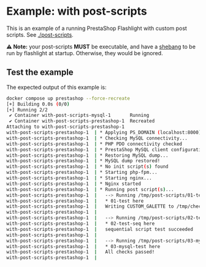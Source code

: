 # Example: with post-scripts

This is an example of a running PrestaShop Flashlight with custom post scripts.
See [./post-scripts](./post-scripts).

**⚠️ Note:** your post-scripts **MUST** be executable, and have a [shebang](<https://en.wikipedia.org/wiki/Shebang_(Unix)>) to be run by flashlight at startup. Otherwise, they would be ignored.

## Test the example

The expected output of this example is:

```sh
docker compose up prestashop --force-recreate
[+] Building 0.0s (0/0)
[+] Running 2/2
 ✔ Container with-post-scripts-mysql-1       Running                                                                                                                                                                                                           0.0s
 ✔ Container with-post-scripts-prestashop-1  Recreated                                                                                                                                                                                                         0.7s
Attaching to with-post-scripts-prestashop-1
with-post-scripts-prestashop-1  | * Applying PS_DOMAIN (localhost:8000) to the dump...
with-post-scripts-prestashop-1  | * Checking MySQL connectivity...
with-post-scripts-prestashop-1  | * PHP PDO connectivity checked
with-post-scripts-prestashop-1  | * PrestaShop MySQL client configuration set
with-post-scripts-prestashop-1  | * Restoring MySQL dump...
with-post-scripts-prestashop-1  | * MySQL dump restored!
with-post-scripts-prestashop-1  | * No init script(s) found
with-post-scripts-prestashop-1  | * Starting php-fpm...
with-post-scripts-prestashop-1  | * Starting nginx...
with-post-scripts-prestashop-1  | * Nginx started
with-post-scripts-prestashop-1  | * Running post script(s)...
with-post-scripts-prestashop-1  |   --> Running /tmp/post-scripts/01-test.sh...
with-post-scripts-prestashop-1  |   * 01-test here
with-post-scripts-prestashop-1  |   Writing CUSTOM_GALETTE to /tmp/check-me
with-post-scripts-prestashop-1  |
with-post-scripts-prestashop-1  |   --> Running /tmp/post-scripts/02-test-seq.sh...
with-post-scripts-prestashop-1  |   * 02-test-seq here
with-post-scripts-prestashop-1  |   sequential script test succeeded
with-post-scripts-prestashop-1  |
with-post-scripts-prestashop-1  |   --> Running /tmp/post-scripts/03-mysql-test.sh...
with-post-scripts-prestashop-1  |   * 03-mysql-test here
with-post-scripts-prestashop-1  |   All checks passed!
with-post-scripts-prestashop-1  |
```
